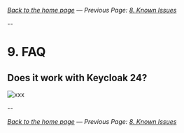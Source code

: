 _[Back to the home page](../README.md)
— Previous Page: [8. Known Issues](./Known_Issues.md)_

--

# 9. FAQ

## Does it work with Keycloak 24?

![xxx](x)

--

_[Back to the home page](../README.md)
— Previous Page: [8. Known Issues](./Known_Issues.md)_

